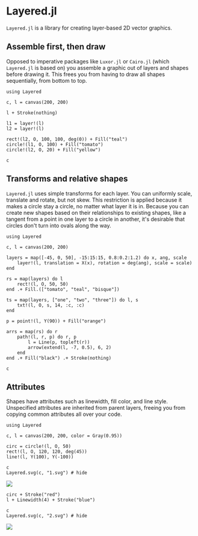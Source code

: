 # Layered.jl

`Layered.jl` is a library for creating layer-based 2D vector graphics.

## Assemble first, then draw

Opposed to imperative packages like `Luxor.jl` or `Cairo.jl` (which `Layered.jl` is based on) you assemble a graphic out of layers and shapes before drawing it. This frees you from having to draw all shapes sequentially, from bottom to top.

```@example
using Layered

c, l = canvas(200, 200)

l + Stroke(nothing)

l1 = layer!(l)
l2 = layer!(l)

rect!(l2, O, 100, 100, deg(0)) + Fill("teal")
circle!(l1, O, 100) + Fill("tomato")
circle!(l2, O, 20) + Fill("yellow")

c
```

## Transforms and relative shapes

`Layered.jl` uses simple transforms for each layer. You can uniformly scale, translate and rotate, but not skew. This restriction is applied because it makes a circle stay a circle, no matter what layer it is in. Because you can create new shapes based on their relationships to existing shapes, like a tangent from a point in one layer to a circle in another, it's desirable that circles don't turn into ovals along the way.

```@example
using Layered

c, l = canvas(200, 200)

layers = map([-45, 0, 50], -15:15:15, 0.8:0.2:1.2) do x, ang, scale
    layer!(l, translation = X(x), rotation = deg(ang), scale = scale)
end

rs = map(layers) do l
    rect!(l, O, 50, 50)
end .+ Fill.(["tomato", "teal", "bisque"])

ts = map(layers, ["one", "two", "three"]) do l, s
    txt!(l, O, s, 14, :c, :c)
end

p = point!(l, Y(90)) + Fill("orange")

arrs = map(rs) do r
    path!(l, r, p) do r, p
        l = Line(p, topleft(r))
        arrow(extend(l, -7, 0.5), 6, 2)
    end
end .+ Fill("black") .+ Stroke(nothing)

c
```

## Attributes

Shapes have attributes such as linewidth, fill color, and line style. Unspecified attributes are inherited from parent layers, freeing you from copying common attributes all over your code.


```@example attrs
using Layered

c, l = canvas(200, 200, color = Gray(0.95))

circ = circle!(l, O, 50)
rect!(l, O, 120, 120, deg(45))
line!(l, Y(100), Y(-100))

c
Layered.svg(c, "1.svg") # hide
```
![](1.svg)

```@example attrs
circ + Stroke("red")
l + Linewidth(4) + Stroke("blue")

c
Layered.svg(c, "2.svg") # hide
```

![](2.svg)